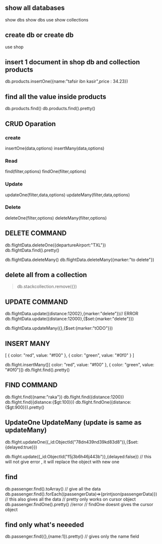 ## show all databases 
show dbs 
show dbs
use <db name>
show collections
## create db or create db 

use shop 

## insert 1 document in shop db and collection products 
db.products.insertOne({name:"tafsir ibn kasir",price : 34.23})

## find all the value inside products 
db.products.find() 
db.products.find().pretty()

## CRUD Oparation 

### create
  insertOne(data,options)
  insertMany(data,options)
### Read  
  find(filter,options)
  findOne(filter,options)
### Update 
  updateOne(filter,data,options)
  updateMany(filter,data,options)
### Delete
  deleteOne(filter,options)
  deleteMany(filter,options)

## DELETE COMMAND 

db.flightData.deleteOne({departureAirport:"TXL"})
db.flightData.find().pretty()


db.flightData.deleteMany()
db.flightData.deleteMany({marker:"to delete"})
## delete all from  a collection
> db.stackcollection.remove({})

## UPDATE COMMAND 

db.flightData.update({distance:12002},{marker:"delete"})// ERROR
db.flightData.update({distance:12000},{$set:{marker:"delete"}})


db.flightData.updateMany({},{$set:{marker:"tODO"}}) 

## INSERT MANY 

[
{
	color: "red",
	value: "#f00"
	},
	{
	color: "green",
	value: "#0f0"
}
]


db.flight.insertMany([{ color: "red", value: "#f00" }, { color: "green", value: "#0f0"}]) 
db.flight.find().pretty()

## FIND COMMAND 
db.flight.find({name:"raka"})
db.flight.find({distance:1200})
db.flight.find({distance:{$gt:100}})
db.flight.findOne({distance:{$gt:900}}).pretty()

## UpdateOne UpdateMany (update is same as updateMany)

db.flight.updateOne({_id:ObjectId("78dn439nd39kd83d8")},{$set:{delayed:true}})

db.flight.update({_id:ObjectId("f5j3b6h46j443b")},{delayed:false}) 
// this will not give error , it will replace the object with new one 

## find 

db.passenger.find().toArray()
// give all the data 
db.passenger.find().forEach((passengerData)=>{printjson(passengerData)})
// this also gives all the data 
// pretty only works on  cursor object 
db.passenger.findOne().pretty() //error 
// findOne doesnt gives the cursor object 

## find only what's neeeded 

db.passenger.find({},{name:1}).pretty()
// gives only the name field 








